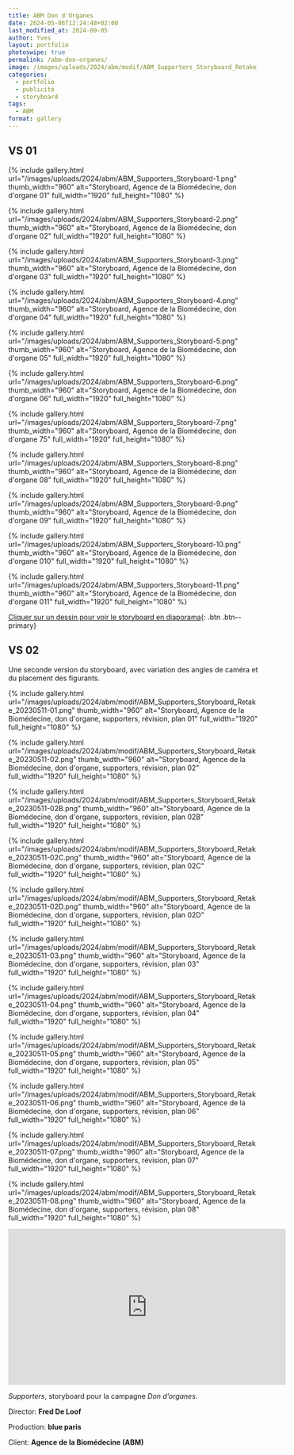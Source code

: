 ```yaml
---
title: ABM Don d'Organes
date: 2024-05-06T12:24:48+02:00
last_modified_at: 2024-09-05 
author: Yves
layout: portfolio
photoswipe: true
permalink: /abm-don-organes/
image: /images/uploads/2024/abm/modif/ABM_Supporters_Storyboard_Retake_20230511-02C.png
categories:
  - portfolio
  - publicité
  - storyboard
tags:
  - ABM
format: gallery
---
```


## VS 01

<div class="photoswipe-gallery">
{% include gallery.html
  url="/images/uploads/2024/abm/ABM_Supporters_Storyboard-1.png"
  thumb_width="960" alt="Storyboard, Agence de la Biomédecine, don d'organe 01"
  full_width="1920" full_height="1080"
%}

{% include gallery.html
  url="/images/uploads/2024/abm/ABM_Supporters_Storyboard-2.png"
  thumb_width="960" alt="Storyboard, Agence de la Biomédecine, don d'organe 02"
  full_width="1920" full_height="1080"
%}

{% include gallery.html
  url="/images/uploads/2024/abm/ABM_Supporters_Storyboard-3.png"
  thumb_width="960" alt="Storyboard, Agence de la Biomédecine, don d'organe 03"
  full_width="1920" full_height="1080"
%}

{% include gallery.html
  url="/images/uploads/2024/abm/ABM_Supporters_Storyboard-4.png"
  thumb_width="960" alt="Storyboard, Agence de la Biomédecine, don d'organe 04"
  full_width="1920" full_height="1080"
%}

{% include gallery.html
  url="/images/uploads/2024/abm/ABM_Supporters_Storyboard-5.png"
  thumb_width="960" alt="Storyboard, Agence de la Biomédecine, don d'organe 05"
  full_width="1920" full_height="1080"
%}

{% include gallery.html
  url="/images/uploads/2024/abm/ABM_Supporters_Storyboard-6.png"
  thumb_width="960" alt="Storyboard, Agence de la Biomédecine, don d'organe 06"
  full_width="1920" full_height="1080"
%}

{% include gallery.html
  url="/images/uploads/2024/abm/ABM_Supporters_Storyboard-7.png"
  thumb_width="960" alt="Storyboard, Agence de la Biomédecine, don d'organe 75"
  full_width="1920" full_height="1080"
%}

{% include gallery.html
  url="/images/uploads/2024/abm/ABM_Supporters_Storyboard-8.png"
  thumb_width="960" alt="Storyboard, Agence de la Biomédecine, don d'organe 08"
  full_width="1920" full_height="1080"
%}

{% include gallery.html
  url="/images/uploads/2024/abm/ABM_Supporters_Storyboard-9.png"
  thumb_width="960" alt="Storyboard, Agence de la Biomédecine, don d'organe 09"
  full_width="1920" full_height="1080"
%}

{% include gallery.html
  url="/images/uploads/2024/abm/ABM_Supporters_Storyboard-10.png"
  thumb_width="960" alt="Storyboard, Agence de la Biomédecine, don d'organe 010"
  full_width="1920" full_height="1080"
%}

{% include gallery.html
  url="/images/uploads/2024/abm/ABM_Supporters_Storyboard-11.png"
  thumb_width="960" alt="Storyboard, Agence de la Biomédecine, don d'organe 011"
  full_width="1920" full_height="1080"
%}
</div>


[Cliquer sur un dessin pour voir le storyboard en diaporama](#){: .btn .btn--primary}

## VS 02

Une seconde version du storyboard, avec variation des angles de caméra et du placement des figurants.

<div class="photoswipe-gallery">
{% include gallery.html
  url="/images/uploads/2024/abm/modif/ABM_Supporters_Storyboard_Retake_20230511-01.png"
  thumb_width="960" alt="Storyboard, Agence de la Biomédecine, don d'organe, supporters, révision, plan 01"
  full_width="1920" full_height="1080"
%}

{% include gallery.html
  url="/images/uploads/2024/abm/modif/ABM_Supporters_Storyboard_Retake_20230511-02.png"
  thumb_width="960" alt="Storyboard, Agence de la Biomédecine, don d'organe, supporters, révision, plan 02"
  full_width="1920" full_height="1080"
%}

{% include gallery.html
  url="/images/uploads/2024/abm/modif/ABM_Supporters_Storyboard_Retake_20230511-02B.png"
  thumb_width="960" alt="Storyboard, Agence de la Biomédecine, don d'organe, supporters, révision, plan 02B"
  full_width="1920" full_height="1080"
%}

{% include gallery.html
  url="/images/uploads/2024/abm/modif/ABM_Supporters_Storyboard_Retake_20230511-02C.png"
  thumb_width="960" alt="Storyboard, Agence de la Biomédecine, don d'organe, supporters, révision, plan 02C"
  full_width="1920" full_height="1080"
%}

{% include gallery.html
  url="/images/uploads/2024/abm/modif/ABM_Supporters_Storyboard_Retake_20230511-02D.png"
  thumb_width="960" alt="Storyboard, Agence de la Biomédecine, don d'organe, supporters, révision, plan 02D"
  full_width="1920" full_height="1080"
%}

{% include gallery.html
  url="/images/uploads/2024/abm/modif/ABM_Supporters_Storyboard_Retake_20230511-03.png"
  thumb_width="960" alt="Storyboard, Agence de la Biomédecine, don d'organe, supporters, révision, plan 03"
  full_width="1920" full_height="1080"
%}

{% include gallery.html
  url="/images/uploads/2024/abm/modif/ABM_Supporters_Storyboard_Retake_20230511-04.png"
  thumb_width="960" alt="Storyboard, Agence de la Biomédecine, don d'organe, supporters, révision, plan 04"
  full_width="1920" full_height="1080"
%}

{% include gallery.html
  url="/images/uploads/2024/abm/modif/ABM_Supporters_Storyboard_Retake_20230511-05.png"
  thumb_width="960" alt="Storyboard, Agence de la Biomédecine, don d'organe, supporters, révision, plan 05"
  full_width="1920" full_height="1080"
%}

{% include gallery.html
  url="/images/uploads/2024/abm/modif/ABM_Supporters_Storyboard_Retake_20230511-06.png"
  thumb_width="960" alt="Storyboard, Agence de la Biomédecine, don d'organe, supporters, révision, plan 06"
  full_width="1920" full_height="1080"
%}

{% include gallery.html
  url="/images/uploads/2024/abm/modif/ABM_Supporters_Storyboard_Retake_20230511-07.png"
  thumb_width="960" alt="Storyboard, Agence de la Biomédecine, don d'organe, supporters, révision, plan 07"
  full_width="1920" full_height="1080"
%}

{% include gallery.html
  url="/images/uploads/2024/abm/modif/ABM_Supporters_Storyboard_Retake_20230511-08.png"
  thumb_width="960" alt="Storyboard, Agence de la Biomédecine, don d'organe, supporters, révision, plan 08"
  full_width="1920" full_height="1080"
%}

</div>

<iframe width="560" height="315" src="https://www.youtube-nocookie.com/embed/DBUfbswj3dA?si=78sif6ANjC19GmgB" title="YouTube video player" frameborder="0" allow="accelerometer; autoplay; clipboard-write; encrypted-media; gyroscope; picture-in-picture; web-share" referrerpolicy="strict-origin-when-cross-origin" allowfullscreen></iframe>

<br>

 *Supporters*, storyboard pour la campagne *Don d’organes*.

Director: **Fred De Loof**

Production: **blue paris**

Client: **Agence de la Biomédecine (ABM)**
